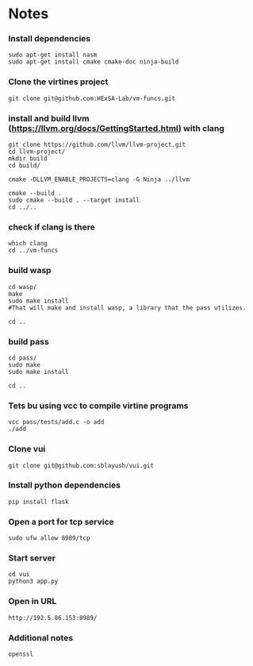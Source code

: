 # Notes

### Install dependencies
```
sudo apt-get install nasm
sudo apt-get install cmake cmake-doc ninja-build
```

### Clone the virtines project
```
git clone git@github.com:HExSA-Lab/vm-funcs.git
```
 
### install and build llvm (https://llvm.org/docs/GettingStarted.html) with clang
```
git clone https://github.com/llvm/llvm-project.git
cd llvm-project/
mkdir build
cd build/

cmake -DLLVM_ENABLE_PROJECTS=clang -G Ninja ../llvm

cmake --build .
sudo cmake --build . --target install
cd ../..
```

### check if clang is there
```
which clang
cd ../vm-funcs
```

### build wasp
```
cd wasp/
make
sudo make install
#That will make and install wasp, a library that the pass utilizes.

cd ..
```

### build pass
```
cd pass/
sudo make
sudo make install

cd ..
```

### Tets bu using vcc to compile virtine programs
```
vcc pass/tests/add.c -o add
./add
```

### Clone vui
```
git clone git@github.com:sblayush/vui.git
```

### Install python dependencies
```
pip install flask
```

### Open a port for tcp service
```
sudo ufw allow 8989/tcp
```

### Start server
```
cd vui
python3 app.py
```

### Open in URL
```
http://192.5.86.153:8989/
```

### Additional notes
```
openssl
```
